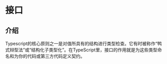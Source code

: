 # 接口

## 介绍
Typescript的核心原则之一是对值所具有的结构进行类型检查。它有时被称作“鸭式辩型法”或“结构化子类型化”。在TypeScript里，接口的作用就是为这些类型命名和为你的代码或第三方代码定义契约。